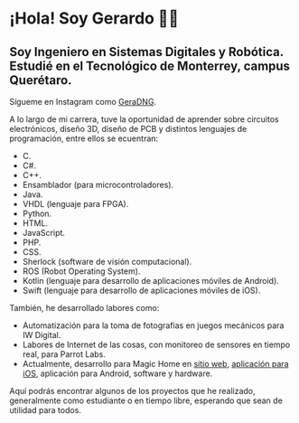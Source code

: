 # ¡Hola! Soy Gerardo 👨‍💻
## Soy Ingeniero en Sistemas Digitales y Robótica. Estudié en el Tecnológico de Monterrey, campus Querétaro.

Sígueme en Instagram como [GeraDNG](https://instagram.com/GeraDNG).


A lo largo de mi carrera, tuve la oportunidad de aprender sobre circuitos electrónicos, diseño 3D, diseño de PCB y distintos lenguajes de programación, entre ellos se ecuentran:
* C.
* C#.
* C++.
* Ensamblador (para microcontroladores).
* Java.
* VHDL (lenguaje para FPGA).
* Python.
* HTML.
* JavaScript.
* PHP.
* CSS.
* Sherlock (software de visión computacional).
* ROS (Robot Operating System).
* Kotlin (lenguaje para desarrollo de aplicaciones móviles de Android).
* Swift (lenguaje para desarrollo de aplicaciones móviles de iOS).


También, he desarrollado labores como:
* Automatización para la toma de fotografías en juegos mecánicos para IW Digital.
* Labores de Internet de las cosas, con monitoreo de sensores en tiempo real, para Parrot Labs.
* Actualmente, desarrollo para Magic Home en [sitio web](https://magichome.app/), [aplicación para iOS](https://apps.apple.com/us/app/magic-home/id1545881657), aplicación para Android, software y hardware.


Aquí podrás encontrar algunos de los proyectos que he realizado, generalmente como estudiante o en tiempo libre, esperando que sean de utilidad para todos.

